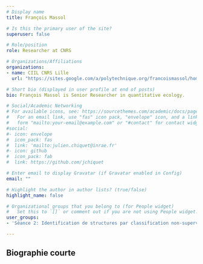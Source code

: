 ```yaml
---
# Display name
title: François Massol

# Is this the primary user of the site?
superuser: false

# Role/position
role: Researcher at CNRS

# Organizations/Affiliations
organizations:
- name: CIIL CNRS Lille
  url: "https://sites.google.com/a/polytechnique.org/francoismassol/home"

# Short bio (displayed in user profile at end of posts)
bio: François Massol is Senior Researcher in quantitative ecology.

# Social/Academic Networking
# For available icons, see: https://sourcethemes.com/academic/docs/page-builder/#icons
#   For an email link, use "fas" icon pack, "envelope" icon, and a link in the
#   form "mailto:your-email@example.com" or "#contact" for contact widget.
#social:
#- icon: envelope
#  icon_pack: fas
#  link: 'mailto:julien.chiquet@inrae.fr'
#- icon: github
#  icon_pack: fab
#  link: https://github.com/jchiquet

# Enter email to display Gravatar (if Gravatar enabled in Config)
email: ""

# Highlight the author in author lists? (true/false)
highlight_name: false

# Organizational groups that you belong to (for People widget)
#   Set this to `[]` or comment out if you are not using People widget.
user_groups:
- 'Séance 2: Identification de structures par classification non-supervisée'

---
```


## Biographie courte

